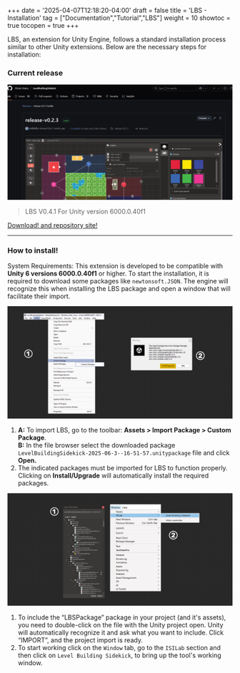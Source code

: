 +++
date = '2025-04-07T12:18:20-04:00'
draft = false
title = 'LBS - Installation'
tag = ["Documentation","Tutorial","LBS"]
weight = 10
showtoc = true
tocopen = true
+++


LBS, an extension for Unity Engine, follows a standard installation process similar to other Unity extensions. Below are the necessary steps for installation:

### Current release


![Download web](lbs_release_01_2025.png "Current release")

> LBS V0.4.1 For Unity version 6000.0.40f1

[Download! and repository site!](https://github.com/ISILab-Utalca/LevelBuildingSidekick/releases/tag/release-0.4.0-quests)

---

### How to install!

System Requirements: This extension is developed to be compatible with **Unity 6 versions 6000.0.40f1** or higher. To start the installation, it is required to download some packages like `newtonsoft.JSON`. The engine will recognize this when installing the LBS package and open a window that will facilitate their import.


![How to Install 01](install_info_01.png "Import LBS package")

1. **A:** To import LBS, go to the toolbar: **Assets > Import Package > Custom Package**.  
   **B:** In the file browser select the downloaded package `LevelBuildingSidekick-2025-06-3--16-51-57.unitypackage` file and click **Open.**
2. The indicated packages must be imported for LBS to function properly. Clicking on **Install/Upgrade** will automatically install the required packages.

![How to Install 02](install_info_02.png "Include LBS package's assets")

1. To include the “LBSPackage” package in your project (and it's assets), you need to double-click on the file with the Unity project open. Unity will automatically recognize it and ask what you want to include. Click “IMPORT”, and the project import is ready.
2. To start working click on the `Window` tab, go to the `ISILab` section and then click on `Level Building Sidekick`, to bring up the tool's working window.